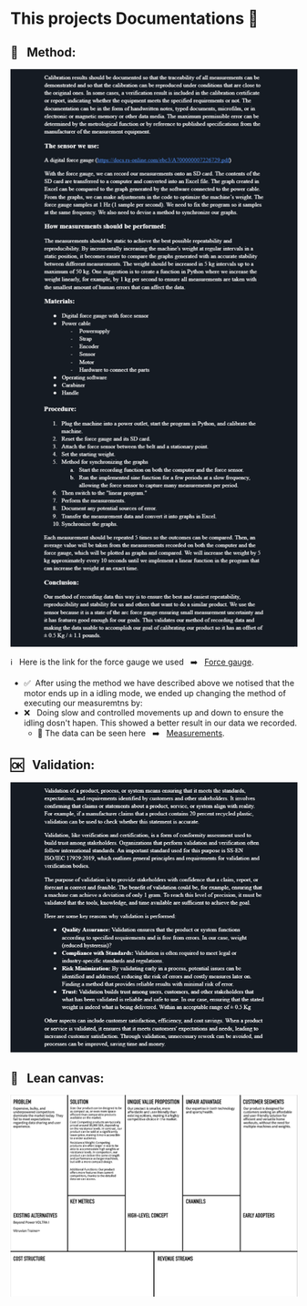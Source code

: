 # This projects Documentations 📝


## 🤷 &nbsp; Method:
![Image](https://github.com/HugoPersson01/POWER-CABLE/blob/main/pictures/Method.png)

ℹ️ &nbsp; Here is the link for the force gauge we used &nbsp; ➡️ &nbsp; [Force gauge](https://docs.rs-online.com/ebc3/A700000007226729.pdf).
+ ✅ &nbsp;After using the method we have described above we notised that the motor ends up in a idling mode, we ended up changing the method of executing our measuremtns by:
+ ❌ &nbsp; Doing slow and controlled movements up and down to ensure the idling dosn't hapen. This showed a better result in our data we recorded.
  + 👀 The data can be seen here &nbsp; ➡️ &nbsp; [Measurements](https://github.com/HugoPersson01/POWER-CABLE/tree/main/docs/Measurements).
  

## 🆗 &nbsp; Validation:
![Image](https://github.com/HugoPersson01/POWER-CABLE/blob/main/pictures/Validation.PNG)

## 📨 &nbsp; Lean canvas:
![Image](https://github.com/HugoPersson01/POWER-CABLE/blob/main/pictures/LeanCanvas.png)
